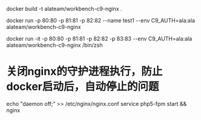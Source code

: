 docker build -t alateam/workbench-c9-nginx .



docker run -p 80:80 -p 81:81 -p 82:82 --name test1 --env C9_AUTH=ala:ala alateam/workbench-c9-nginx

docker run -it -p 80:80 -p 81:81 -p 82:82 -p 83:83 --env C9_AUTH=ala:ala alateam/workbench-c9-nginx /bin/zsh

# 关闭nginx的守护进程执行，防止docker启动后，自动停止的问题
echo "daemon off;" >> /etc/nginx/nginx.conf 
service php5-fpm start && nginx




